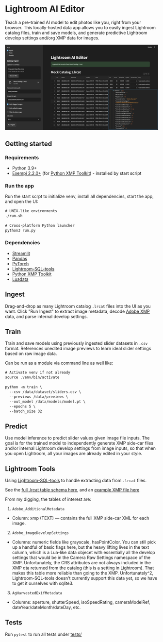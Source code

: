 # Lightroom AI Editor

Teach a pre-trained AI model to edit photos like you, right from your browser. This locally-hosted data app allows you to easily ingest Lightroom catalog files, train and save models, and generate predictive Lightroom develop settings and/org XMP data for images.

![example_screen.png](./docs/example_screen.png)

## Getting started

### Requirements

- Python 3.9+
- [Exempi 2.2.0+](https://libopenraw.freedesktop.org/exempi/) (for [Python XMP Toolkit](https://python-xmp-toolkit.readthedocs.io/en/latest/installation.html#requirements)) - installed by start script

### Run the app

Run the start scrpt to initialize venv, install all dependencies, start the app, and open the UI:
```
# UNIX-like environments
./run.sh

# Cross-platform Python launcher
python3 run.py
```

### Dependencies
- [Streamlit](https://streamlit.io/)
- [Pandas](https://pypi.org/project/pandas/)
- [PyTorch](https://pytorch.org/)
- [Lightroom-SQL-tools](https://github.com/fdenivac/Lightroom-SQL-tools)
- [Python XMP Toolkit](https://python-xmp-toolkit.readthedocs.io/en/latest/installation.html#requirements)
- [Luadata](https://pypi.org/project/luadata/)

## Ingest

Drag-and-drop as many Lightroom catalog `.lrcat` files into the UI as you want. Click "Run Ingest" to extract image metadata, decode [Adobe XMP](https://www.adobe.com/products/xmp.html) data, and parse internal develop settings.

## Train

Train and save models using previously ingested slider datasets in `.csv` format.  References unedited image previews to learn ideal slider settings based on raw image data.

Can be run as a module via command line as well like:
```
# Activate venv if not already
source .venv/bin/activate

python -m train \
  --csv /data/dataset/sliders.csv \
  --previews /data/previews \
  --out_model /data/models/model.pt \
  --epochs 5 \
  --batch_size 32
```

## Predict

Use model inference to predict slider values given image file inputs. The goal is for the trained model to independently generate XMP side-car files and/or internal Lightroom develop settings from image inputs, so that when you open Lightroom, all your images are already edited in your style.

## Lightroom Tools

Using [Lightroom-SQL-tools](https://github.com/fdenivac/Lightroom-SQL-tools) to handle extracting data from `.lrcat` files.

See the [full .lrcat table schema here](./docs/example_lrcat_schema.sql), and an [example XMP file here](./docs/example_xmp.xml)

From my digging, the tables of interest are:
1.	`Adobe_AdditionalMetadata`
  - Column: xmp (TEXT) — contains the full XMP side-car XML for each image.
2.	`Adobe_imageDevelopSettings`
  - Columns: numeric fields like grayscale, hasPointColor. You can still pick up a handful of basic flags here, but the heavy lifting lives in the text column, which is a Lua-like data objecet with essentially all the develop settings that would be in the Camera Raw Settings namespace of the XMP. Unfortunately, the CRS attributes are not always included in the XMP dta returned from the catalog (this is a setting in Lightroom). That makes this table more reliable than going to the XMP. Unfortunately^2, Lightroom-SQL-tools doesn't currently support this data yet, so we have to get it ourselves with sqlite3.
3.	`AgHarvestedExifMetadata`
  - Columns: aperture, shutterSpeed, isoSpeedRating, cameraModelRef, dateYear/dateMonth/dateDay, etc.

## Tests

Run `pytest` to run all tests under [tests/](./tests/)
